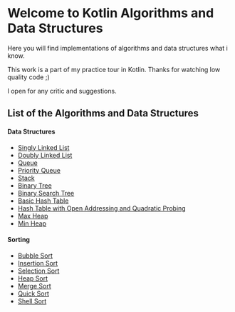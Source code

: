 # Welcome to Kotlin Algorithms and Data Structures
Here you will find implementations of algorithms and data structures what i know.

This work is a part of my practice tour in Kotlin. Thanks for watching low quality code ;)

I open for any critic and suggestions.

## List of the Algorithms and Data Structures

#### Data Structures

- [Singly Linked List](src/main/kotlin/structures/SinglyLinkedList.kt)
- [Doubly Linked List](src/main/kotlin/structures/DoublyLinkedList.kt)
- [Queue](src/main/kotlin/structures/Queue.kt)
- [Priority Queue](src/main/kotlin/structures/PriorityQueue.kt)
- [Stack](src/main/kotlin/structures/Stack.kt)
- [Binary Tree](src/main/kotlin/structures/BinaryTree.kt)
- [Binary Search Tree](src/main/kotlin/structures/BinarySearchTree.kt)
- [Basic Hash Table](src/main/kotlin/structures/BasicHashTable.kt)
- [Hash Table with Open Addressing and Quadratic Probing](src/main/kotlin/structures/HashTableOpenAddressingQuadraticProbing.kt)
- [Max Heap](src/main/kotlin/structures/MaxHeap.kt)
- [Min Heap](src/main/kotlin/structures/MinHeap.kt)


#### Sorting

- [Bubble Sort](src/main/kotlin/algorithms/sort/BubbleSort.kt)
- [Insertion Sort](src/main/kotlin/algorithms/sort/InsertionSort.kt)
- [Selection Sort](src/main/kotlin/algorithms/sort/SelectionSort.kt)
- [Heap Sort](src/main/kotlin/algorithms/sort/HeapSort.kt)
- [Merge Sort](src/main/kotlin/algorithms/sort/MergeSort.kt)
- [Quick Sort](src/main/kotlin/algorithms/sort/QuickSort.kt)
- [Shell Sort](src/main/kotlin/algorithms/sort/ShellSort.kt)
